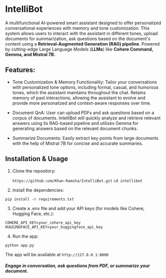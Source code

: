 # IntelliBot

A multifunctional AI-powered smart assistant designed to offer personalized conversational experiences with memory and tone customization. This system allows users to interact with the assistant in different tones, upload documents for summarization, ask questions based on the document's content using a **Retrieval-Augmented Generation (RAG) pipeline**. Powered by cutting-edge Large Language Models (**LLMs**) like **Cohere Command, Gemma, and Mistral 7B.**


## Features:

- Tone Customization & Memory Functionality: Tailor your conversations with personalized tone options, including formal, casual, and humorous tones, which the assistant maintains throughout the chat. Retains memory of past interactions, allowing the assistant to evolve and provide more personalized and context-aware responses over time.

- Document QnA: User can upload PDFs and ask questions based on a corpus of documents. IntelliBot will quickly analyze and retrieve relevant answers using its RAG-based pipeline and utilizes Gemma for generating answers based on the relevant document chunks. 

- Summarize Documents: Easily extract key points from large documents with the help of Mistral 7B for concise and accurate summaries.

## Installation & Usage

1. Clone the repository:

    ``
   https://github.com/Khan-Ramsha/IntelliBot.git
    ``
     ``
       cd intellibot
   ``

3. Install the dependencies:

 ``` pip install -r requirements.txt ```

3. Create a .env file and add your API keys (for models like Cohere, Hugging Face, etc.):

  ``` COHERE_API_KEY=your_cohere_api_key ``` 
  ```HUGGINGFACE_API_KEY=your_huggingface_api_key ```
  
4. Run the app:

  ``` python app.py ```
  
The app will be available at ``` http://127.0.0.1:8000 ```

##### Engage in conversation, ask questions from PDF, or summarize your document.

